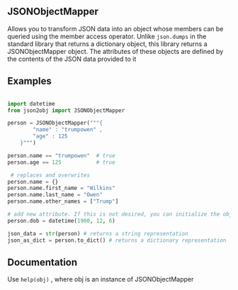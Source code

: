 ## JSONObjectMapper

Allows you to transform JSON data into an object whose members can be queried using the member access operator. Unlike `json.dumps` in the standard library that returns a dictionary object, this library returns a JSONObjectMapper object. The attributes of these objects are defined by the contents of the JSON data provided to it

## Examples

```python

import datetime
from json2obj import JSONObjectMapper

person = JSONObjectMapper("""{
        "name" : "trumpowen" ,
        "age" : 125
    }""")

person.name == "trumpowen"  # true
person.age == 125           # true

 # replaces and overwrites
person.name = {}
person.name.first_name = "Wilkins"
person.name.last_name = "Owen"
person.name.other_names = ["Trump"]

# add new attribute. If this is not desired, you can initialize the object with readonly set to True. This will prevent the addition of new attributes and changing the values of existing attributes
person.dob = datetime(1900, 12, 6)

json_data = str(person) # returns a string representation
json_as_dict = person.to_dict() # returns a dictionary representation


```

## Documentation

Use `help(obj)` , where obj is an instance of JSONObjectMapper
